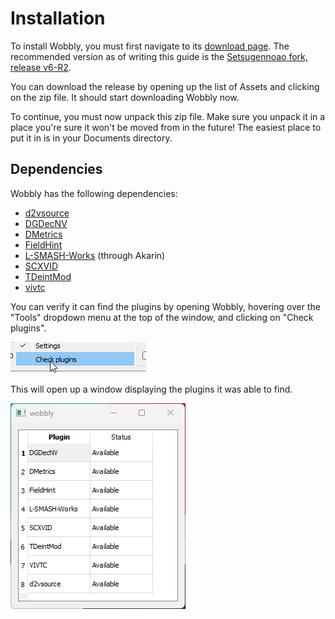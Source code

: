 # Installation

To install Wobbly, you must first navigate to its [download page][wobbly_release].
The recommended version as of writing this guide is the [Setsugennoao fork, release v6-R2][recommended_version].

You can download the release by opening up the list of Assets
and clicking on the zip file.
It should start downloading Wobbly now.

To continue, you must now unpack this zip file.
Make sure you unpack it in a place you're sure it won't be moved from in the future!
The easiest place to put it in is in your Documents directory.

## Dependencies

Wobbly has the following dependencies:

* [d2vsource](https://github.com/dwbuiten/d2vsource)
* [DGDecNV](https://www.rationalqm.us/dgdecnv/dgdecnv.html)
* [DMetrics](https://github.com/vapoursynth/dmetrics)
* [FieldHint](https://github.com/dubhater/vapoursynth-fieldhint)
* [L-SMASH-Works](https://github.com/AkarinVS/vapoursynth-plugin) (through Akarin)
* [SCXVID](https://github.com/dubhater/vapoursynth-scxvid)
* [TDeintMod](https://github.com/HomeOfVapourSynthEvolution/VapourSynth-TDeintMod)
* [vivtc](https://github.com/vapoursynth/vivtc)

You can verify it can find the plugins by opening Wobbly,
hovering over the "Tools" dropdown menu at the top of the window,
and clicking on "Check plugins".

![Checking installed plugins](imgs/check_plugins.png)

This will open up a window displaying the plugins it was able to find.

![Installed plugins](imgs/installed_plugins.png)


[//]: <> (urls)
[wobbly_release]: https://github.com/Setsugennoao/Wobbly/releases
[recommended_version]: https://github.com/Setsugennoao/Wobbly/
